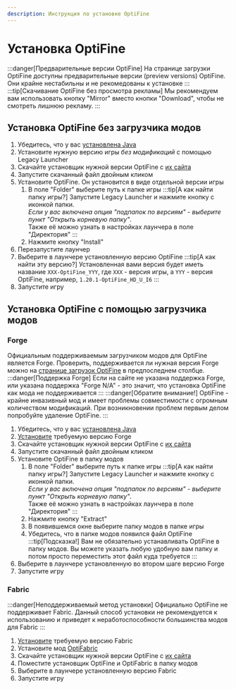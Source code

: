 ```yaml
---
description: Инструкция по установке OptiFine
---
```

# Установка OptiFine
:::danger[Предварительные версии OptiFine]
На странице загрузки OptiFine доступны предварительные версии (preview versions) OptiFine. Они крайне нестабильны и не рекомедованы к установке
:::
:::tip[Скачивание OptiFine без просмотра рекламы]
Мы рекомендуем вам использовать кнопку "Mirror" вместо кнопки "Download", чтобы не смотреть лишнюю рекламу.
:::

## Установка OptiFine без загрузчика модов
1. Убедитесь, что у вас [установлена Java](../faq/java)
2. Установите нужную версию игры *без модификаций* с помощью Legacy Launcher
3. Скачайте установщик нужной версии OptiFine с [их сайта](https://optifine.net/downloads)
4. Запустите скачанный файл двойным кликом
5. Установите OptiFine. Он установится в виде отдельной версии игры
    1. В поле "Folder" выберите путь к папке игры
        :::tip[А как найти папку игры?]
        Запустите Legacy Launcher и нажмите кнопку с иконкой папки.  
        *Если у вас включена опция "подпапок по версиям" - выберите пункт "Открыть корневую папку"*.  
        Также её можно узнать в настройках лаунчера в поле "Директория"
        :::
    3. Нажмите кнопку "Install"
5. Перезапустите лаунчер
6. Выберите в лаунчере установленную версию OptiFine
    :::tip[А как найти эту версию?]
    Установленная вами версия будет иметь название `XXX-OptiFine_YYY`, где `XXX` - версия игры, а `YYY` - версия OptiFine, например, `1.20.1-OptiFine_HD_U_I6`
    :::
7. Запустите игру

## Установка OptiFine с помощью загрузчика модов
### Forge
Официальным поддерживаемым загрузчиком модов для OptiFine является Forge.
Проверить, поддерживается ли нужная версия Forge можно на [странице загрузок OptiFine](https://optifine.net/downloads) в предпоследнем столбце.
:::danger[Поддержка Forge]
Если на сайте не указана поддержка Forge, или указана поддержка "Forge N/A" - это значит, что установка OptiFine как мода не поддерживается
:::
:::danger[Обратите внимание!]
OptiFine - крайне инвазивный мод и имеет проблемы совместимости с огромным количеством модификаций. При возникновении проблем первым делом попробуйте удаление OptiFine.
:::
1. Убедитесь, что у вас [установлена Java](../faq/java)
2. [Установите](./forge) требуемую версию Forge
3. Скачайте установщик нужной версии OptiFine с [их сайта](https://optifine.net/downloads)
4. Запустите скачанный файл двойным кликом
5. Установите OptiFine в папку модов
    1. В поле "Folder" выберите путь к папке игры
        :::tip[А как найти папку игры?]
        Запустите Legacy Launcher и нажмите кнопку с иконкой папки.  
        *Если у вас включена опция "подпапок по версиям" - выберите пункт "Открыть корневую папку"*.  
        Также её можно узнать в настройках лаунчера в поле "Директория"
        :::
    2. Нажмите кнопку "Extract"
    3. В появившемся окне выберите папку модов в папке игры
    4. Убедитесь, что в папке модов появился файл OptiFine
        :::tip[Подсказка!]
        Вам не обязательно устанавливать OptiFine в папку модов. Вы можете указать любую удобную вам папку и потом просто переместить этот файл куда требуется
        :::
6. Выберите в лаунчере установленную во втором шаге версию Forge
7. Запустите игру

### Fabric
:::danger[Неподдерживаемый метод установки]
Официально OptiFine не поддерживает Fabric. Данный способ установки не рекомендуется к использованию и приведет к неработоспособности большинства модов для Fabric
:::
1.  [Установите](./fabric) требуемую версию Fabric
2. Установите мод [OptiFabric](https://www.curseforge.com/minecraft/mc-mods/optifabric)
3. Скачайте установщик нужной версии OptiFine с [их сайта](https://optifine.net/downloads)
4. Поместите установщик OptiFine и OptiFabric в папку модов
5. Выберите в лаунчере установленную версию Fabric
6. Запустите игру